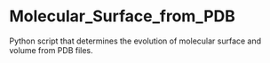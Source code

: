 # Molecular_Surface_from_PDB
Python script that determines the evolution of molecular surface and volume from PDB files.
